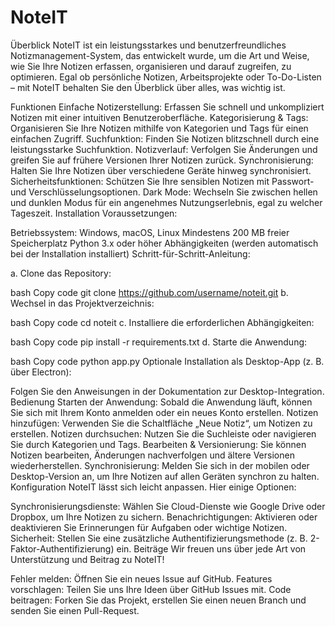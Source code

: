 # NoteIT

Überblick
NoteIT ist ein leistungsstarkes und benutzerfreundliches Notizmanagement-System, das entwickelt wurde, um die Art und Weise, wie Sie Ihre Notizen erfassen, organisieren und darauf zugreifen, zu optimieren. Egal ob persönliche Notizen, Arbeitsprojekte oder To-Do-Listen – mit NoteIT behalten Sie den Überblick über alles, was wichtig ist.

Funktionen
Einfache Notizerstellung: Erfassen Sie schnell und unkompliziert Notizen mit einer intuitiven Benutzeroberfläche.
Kategorisierung & Tags: Organisieren Sie Ihre Notizen mithilfe von Kategorien und Tags für einen einfachen Zugriff.
Suchfunktion: Finden Sie Notizen blitzschnell durch eine leistungsstarke Suchfunktion.
Notizverlauf: Verfolgen Sie Änderungen und greifen Sie auf frühere Versionen Ihrer Notizen zurück.
Synchronisierung: Halten Sie Ihre Notizen über verschiedene Geräte hinweg synchronisiert.
Sicherheitsfunktionen: Schützen Sie Ihre sensiblen Notizen mit Passwort- und Verschlüsselungsoptionen.
Dark Mode: Wechseln Sie zwischen hellen und dunklen Modus für ein angenehmes Nutzungserlebnis, egal zu welcher Tageszeit.
Installation
Voraussetzungen:

Betriebssystem: Windows, macOS, Linux
Mindestens 200 MB freier Speicherplatz
Python 3.x oder höher
Abhängigkeiten (werden automatisch bei der Installation installiert)
Schritt-für-Schritt-Anleitung:

a. Clone das Repository:

bash
Copy code
git clone https://github.com/username/noteit.git
b. Wechsel in das Projektverzeichnis:

bash
Copy code
cd noteit
c. Installiere die erforderlichen Abhängigkeiten:

bash
Copy code
pip install -r requirements.txt
d. Starte die Anwendung:

bash
Copy code
python app.py
Optionale Installation als Desktop-App (z. B. über Electron):

Folgen Sie den Anweisungen in der Dokumentation zur Desktop-Integration.
Bedienung
Starten der Anwendung: Sobald die Anwendung läuft, können Sie sich mit Ihrem Konto anmelden oder ein neues Konto erstellen.
Notizen hinzufügen: Verwenden Sie die Schaltfläche „Neue Notiz“, um Notizen zu erstellen.
Notizen durchsuchen: Nutzen Sie die Suchleiste oder navigieren Sie durch Kategorien und Tags.
Bearbeiten & Versionierung: Sie können Notizen bearbeiten, Änderungen nachverfolgen und ältere Versionen wiederherstellen.
Synchronisierung: Melden Sie sich in der mobilen oder Desktop-Version an, um Ihre Notizen auf allen Geräten synchron zu halten.
Konfiguration
NoteIT lässt sich leicht anpassen. Hier einige Optionen:

Synchronisierungsdienste: Wählen Sie Cloud-Dienste wie Google Drive oder Dropbox, um Ihre Notizen zu sichern.
Benachrichtigungen: Aktivieren oder deaktivieren Sie Erinnerungen für Aufgaben oder wichtige Notizen.
Sicherheit: Stellen Sie eine zusätzliche Authentifizierungsmethode (z. B. 2-Faktor-Authentifizierung) ein.
Beiträge
Wir freuen uns über jede Art von Unterstützung und Beitrag zu NoteIT!

Fehler melden: Öffnen Sie ein neues Issue auf GitHub.
Features vorschlagen: Teilen Sie uns Ihre Ideen über GitHub Issues mit.
Code beitragen: Forken Sie das Projekt, erstellen Sie einen neuen Branch und senden Sie einen Pull-Request.
